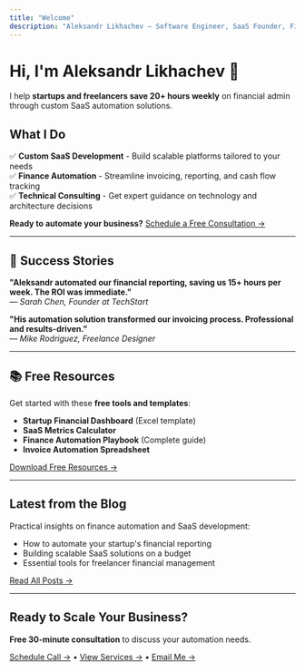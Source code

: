 ```yaml
---
title: "Welcome"
description: "Aleksandr Likhachev — Software Engineer, SaaS Founder, Finance Automation Enthusiast."
---
```


# Hi, I'm Aleksandr Likhachev 👋

I help **startups and freelancers save 20+ hours weekly** on financial admin through custom SaaS automation solutions.

## What I Do

✅ **Custom SaaS Development** - Build scalable platforms tailored to your needs  
✅ **Finance Automation** - Streamline invoicing, reporting, and cash flow tracking  
✅ **Technical Consulting** - Get expert guidance on technology and architecture decisions

**Ready to automate your business?** [Schedule a Free Consultation →](/products)

---

## 🚀 Success Stories

**"Aleksandr automated our financial reporting, saving us 15+ hours per week. The ROI was immediate."**  
_— Sarah Chen, Founder at TechStart_

**"His automation solution transformed our invoicing process. Professional and results-driven."**  
_— Mike Rodriguez, Freelance Designer_

---

## 📚 Free Resources

Get started with these **free tools and templates**:

- **Startup Financial Dashboard** (Excel template)
- **SaaS Metrics Calculator**
- **Finance Automation Playbook** (Complete guide)
- **Invoice Automation Spreadsheet**

[Download Free Resources →](/resources)

---

## Latest from the Blog

Practical insights on finance automation and SaaS development:

- How to automate your startup's financial reporting
- Building scalable SaaS solutions on a budget
- Essential tools for freelancer financial management

[Read All Posts →](/blog/)

---

## Ready to Scale Your Business?

**Free 30-minute consultation** to discuss your automation needs.

[Schedule Call →](/products) • [View Services →](/products) • [Email Me →](mailto:hello@lihachev.pro)
